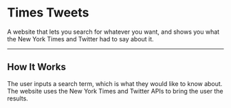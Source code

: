 Times Tweets
===================

A website that lets you search for whatever you want, and shows you what the New York Times and Twitter had to say about it.

----------


How It Works
-------------
The user inputs a search term, which is what they would like to know about.
The website uses the New York Times and Twitter APIs to bring the user the results.
